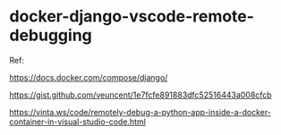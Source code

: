 # docker-django-vscode-remote-debugging

Ref:

https://docs.docker.com/compose/django/

https://gist.github.com/veuncent/1e7fcfe891883dfc52516443a008cfcb

https://vinta.ws/code/remotely-debug-a-python-app-inside-a-docker-container-in-visual-studio-code.html
